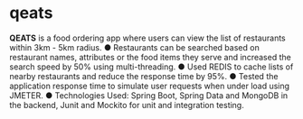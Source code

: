 # qeats

**QEATS** is a food ordering app where users can view the list of restaurants within 3km - 5km radius.
● Restaurants can be searched based on restaurant names, attributes or the food items they serve and increased the
search speed by 50% using multi-threading.
● Used REDIS to cache lists of nearby restaurants and reduce the response time by 95%.
● Tested the application response time to simulate user requests when under load using JMETER.
● Technologies Used: Spring Boot, Spring Data and MongoDB in the backend, Junit and Mockito for unit and integration
testing.
